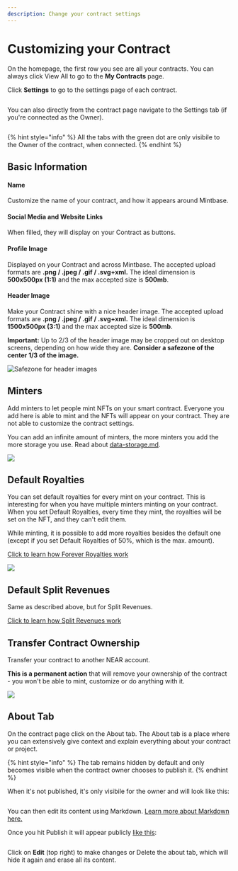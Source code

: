 ```yaml
---
description: Change your contract settings
---
```


# Customizing your Contract

On the homepage, the first row you see are all your contracts. You can always click View All to go to the **My Contracts** page.

Click **Settings** to go to the settings page of each contract.

<figure><img src="../../.gitbook/assets/Screenshot 2023-07-05 at 17.22.33 (1).png" alt=""><figcaption></figcaption></figure>

You can also directly from the contract page navigate to the Settings tab (if you're connected as the Owner).



<figure><img src="../../.gitbook/assets/Screenshot 2023-07-05 at 17.25.25.png" alt=""><figcaption></figcaption></figure>

{% hint style="info" %}
All the tabs with the green dot are only visibile to the Owner of the contract, when connected.
{% endhint %}



## Basic Information

#### Name

Customize the name of your contract, and how it appears around Mintbase.

#### Social Media and Website Links

When filled, they will display on your Contract as buttons.

#### Profile Image

Displayed on your Contract and across Mintbase. The accepted upload formats are **.png / .jpeg / .gif / .svg+xml.** The ideal dimension is **500x500px (1:1)** and the max accepted size is **500mb**.

#### Header Image

Make your Contract shine with a nice header image. The accepted upload formats are **.png / .jpeg / .gif / .svg+xml.** The ideal dimension is **1500x500px (3:1)** and the max accepted size is **500mb**.

**Important:** Up to 2/3 of the header image may be cropped out on desktop screens, depending on how wide they are. **Consider a safezone of the center 1/3 of the image.**

![Safezone for header images](../../.gitbook/assets/mintbase-header-safezone-23.png)



## Minters

Add minters to let people mint NFTs on your smart contract. Everyone you add here is able to mint and the NFTs will appear on your contract. They are not able to customize the contract settings.

You can add an infinite amount of minters, the more minters you add the more storage you use. Read about [data-storage.md](../additional-content/data-storage.md "mention").

![](<../../.gitbook/assets/Screenshot 2022-08-01 at 15.47.32.png>)

## Default Royalties

You can set default royalties for every mint on your contract. This is interesting for when you have multiple minters minting on your contract. When you set Default Royalties, every time they mint, the royalties will be set on the NFT, and they can't edit them.

While minting, it is possible to add more royalties besides the default one (except if you set Default Royalties of 50%, which is the max. amount).

[Click to learn how Forever Royalties work](https://docs.mintbase.io/creating/minting/minting-nfts#forever-royalties)

![](<../../.gitbook/assets/Screenshot 2022-08-01 at 15.51.21.png>)

## Default Split Revenues

Same as described above, but for Split Revenues.

[Click to learn how Split Revenues work](https://docs.mintbase.io/creating/minting/minting-nfts#split-revenues)

## Transfer Contract Ownership

Transfer your contract to another NEAR account.

**This is a permanent action** that will remove your ownership of the contract - you won't be able to mint, customize or do anything with it.

![](<../../.gitbook/assets/Screenshot 2022-08-01 at 15.52.30.png>)

## About Tab

On the contract page click on the About tab. The About tab is a place where you can extensively give context and explain everything about your contract or project.

{% hint style="info" %}
The tab remains hidden by default and only becomes visible when the contract owner chooses to publish it.
{% endhint %}

When it's not published, it's only visibile for the owner and will look like this:

<figure><img src="../../.gitbook/assets/Screenshot 2023-07-05 at 17.29.38.png" alt=""><figcaption></figcaption></figure>

You can then edit its content using Markdown. [Learn more about Markdown here.](https://www.markdownguide.org/basic-syntax/)

Once you hit Publish it will appear publicly [like this](https://www.mintbase.xyz/contract/flyingthings.mintbase1.near/about):&#x20;

<figure><img src="../../.gitbook/assets/Screenshot 2023-07-05 at 17.36.15.png" alt=""><figcaption></figcaption></figure>

Click on **Edit** (top right) to make changes or Delete the about tab, which will hide it again and erase all its content.

<figure><img src="../../.gitbook/assets/Screenshot 2023-07-05 at 17.35.05.png" alt=""><figcaption></figcaption></figure>
